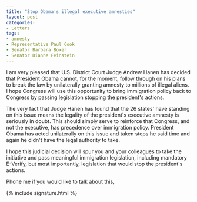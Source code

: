 ```yaml
---
title: "Stop Obama's illegal executive amnesties"
layout: post
categories:
- Letters
tags:
- amnesty
- Representative Paul Cook
- Senator Barbara Boxer
- Senator Dianne Feinstein
---
```


I am very pleased that U.S. District Court Judge Andrew Hanen has decided that President Obama cannot, for the moment, follow through on his plans to break the law by unilaterally granting amnesty to millions of illegal aliens. I hope Congress will use this opportunity to bring immigration policy back to Congress by passing legislation stopping the president's actions.

The very fact that Judge Hanen has found that the 26 states' have standing on this issue means the legality of the president's executive amnesty is seriously in doubt. This should simply serve to reinforce that Congress, and not the executive, has precedence over immigration policy. President Obama has acted unilaterally on this issue and taken steps he said time and again he didn't have the legal authority to take.

I hope this judicial decision will spur you and your colleagues to take the initiative and pass meaningful immigration legislation, including mandatory E-Verify, but most importantly, legislation that would stop the president's actions.

Phone me if you would like to talk about this,

{% include signature.html %}
